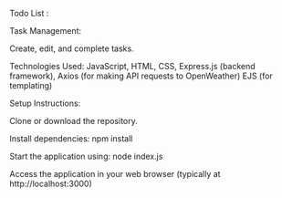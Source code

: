 Todo List :

Task Management:

Create, edit, and complete tasks.

Technologies Used:
JavaScript,
HTML,
CSS,
Express.js (backend framework),
Axios (for making API requests to OpenWeather)
EJS (for templating)


Setup Instructions:

Clone or download the repository.

Install dependencies: npm install

Start the application using: node index.js 

Access the application in your web browser (typically at http://localhost:3000)
